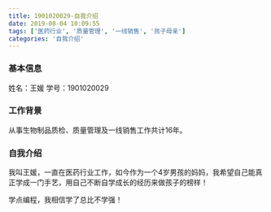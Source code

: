 ```yaml
---
title: 1901020029-自我介绍
date: 2019-08-04 10:09:55
tags: ['医药行业', '质量管理', '一线销售', '孩子母亲']
categories: '自我介绍'
---
```


### 基本信息

姓名：王媛
学号：1901020029

### 工作背景

从事生物制品质检、质量管理及一线销售工作共计16年。

### 自我介绍

我叫王媛，一直在医药行业工作，如今作为一个4岁男孩的妈妈，我希望自己能真正学成一门手艺，用自己不断自学成长的经历来做孩子的榜样！

学点编程，我相信学了总比不学强！
